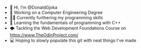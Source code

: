 - 👋 Hi, I’m @DonaldGjoka
- 🏫 Working on a Computer Engineering Degree
- 👨‍💻 Currently furthering my programming skills
- 🌱 Learning the fundamentals of programming with C++
- 🌩 Tackling the Web Development Foundations Course on https://www.TheOdinProject.com/
- 💻 Hoping to slowly populate this git with neat things I've made


<!---
DonaldGjoka/DonaldGjoka is a ✨ special ✨ repository because its `README.md` (this file) appears on your GitHub profile.
You can click the Preview link to take a look at your changes.
--->
